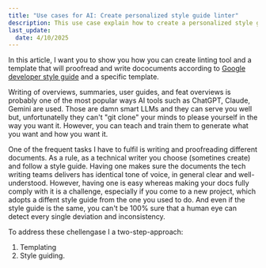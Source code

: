 ```yaml
---
title: "Use cases for AI: Create personalized style guide linter"
description: This use case explain how to create a personalized style guide linting tool using AI. 
last_update: 
  date: 4/10/2025
---
```



In this article, I want you to show you how you can create linting tool and a template that will proofread and write dococuments according to [Google developer style guide](https://developers.google.com/style) and a specific template.

Writing of overviews, summaries, user guides, and feat overviews is probably one of the most popular ways AI tools such as ChatGPT, Claude, Gemini are used. 
Those are damn smart LLMs and they can serve you well but, unfortunatelly  they can't "git clone" your minds to please yourself in the way you want it.
However, you can teach and train them to generate what you want and how you want it.

One of the frequent tasks I have to fulfil is writing and proofreading different documents.
As a rule, as a technical writer you choose (sometines create) and follow a style guide.
Having one makes sure the documents the tech writing teams delivers has identical tone of voice, in general clear and well-understood.
However, having one is easy whereas making your docs fully comply with it is a challenge, especially if you come to a new project, which adopts a diffent style guide from the one you used to do.
And even if the style guide is the same, you can't be 100% sure that a human eye can detect every single deviation and inconsistency.

To address these chellengase I a two-step-approach:
1. Templating
2. Style guiding.


